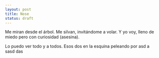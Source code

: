 ```yaml
---
layout: post
title: Nose
status: draft
---
```


Me miran desde el árbol. Me silvan, invitándome a volar.
Y yo voy, lleno de miedo pero con curiosidad (asesina).

Lo puedo ver todo y a todos.
Esos dos en la esquina peleando por 
asd
a
sasd
das

